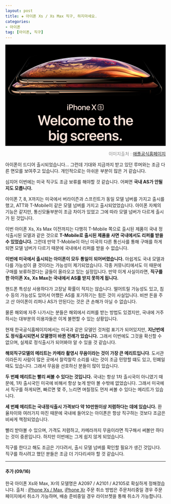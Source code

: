 ```yaml
---  
layout: post  
title: ✚ 아이폰 Xs / Xs Max 직구, 하지마세요.
categories:
- 아이폰
tag: [아이폰, 직구]
---  
```

<div class="markdown-image">
<img src="/assets/article_images/2018-09-13-don't-purchase-xs/1.png" alt="" align="middle"/><p style="text-align:right;  color:#878787"> 이미지출처 : <a href="https://developer.apple.com"> 애플공식홈페이지 </a></p> </div>
<p class="drop-korean">
아이폰이 드디어 출시되었습니다... 그런데 기대와 지금까지 받고 있던 루머와는 조금 다른 면모를 보여주고 있습니다. 개인적으로는 아쉬운 부분이 많은 거 같습니다.
</p>

심지어 이번에는 미국 직구도 조금 보류를 해야할 것 같습니다. 어쩌면 **국내 AS가 안될지도 모릅니다.**

아이폰 7, 8, X까지는 미국에서 버라이즌과 스프린트가 동일 모델 넘버를 가지고 출시를 했고, ATT와 T-Mobile이 같은 모델 넘버를 가지고 출시되었었습니다. 아이폰 자체의 기능은 같지만, 통신모듈부분이 조금 차이가 있었고 그에 따라 모델 넘버가 다르게 출시가 된 것입니다. 

이번 아이폰 Xs, Xs Max 이전까지는 다행히 T-Mobile 쪽으로 출시된 제품이 국내 정식출시된 모델과 같은 것으로 **T-Mobile로 출시된 제품을 사면 국내에서도 리퍼를 받을 수 있었습니다.** 그런데 만약 T-Moblie이 아닌 미국의 다른 통신사를 통해 구매를 하게되면 모델 넘버가 다르기 때문에 국내에서 리퍼를 받을 수 없습니다.

**이번에 미국에서 출시되는 아이폰이 모두 통일이 되어버렸습니다.** 아쉽게도 국내 모델과 다를 가능성이 클 것이라는 가능성이 제기되었습니다. 각종 커뮤니티에서도 이 때문에 구매를 보류하겠다는 글들이 올라오고 있는 실정입니다. 만약 이게 사실이라면, **직구를 한 아이폰 Xs, Xs Max는 국내에서 AS를 받지 못하게 됩니다.**

핸드폰 특성상 사용하다가 고장날 확률이 적지는 않습니다. 떨어트릴 가능성도 있고, 침수 등의 가능성도 있어서 어쨌든 AS를 포기하기는 힘든 것이 사실입니다.  비싼 돈을 주고 산 아이폰이 리퍼나 AS가 안된다는 것은 큰 손해가 아닐 수 없습니다.

물론 해외에 자주 나가시는 분들은 해외에서 리퍼를 받는 방법도 있겠지만, 국내에 거주하시는 대부분의 이용자들은 이게 불편할 수 있는 상황입니다.

현재 한국공식홈페이지에서는 미국과 같은 모델인 것처럼 표기가 되어있지만, **지난번에도 정식출시되면서 모델명이 바뀐 전례가 있습니다.** 그래서 이번에도 그것을 확신할 수 없으며, 실제로 정식출시가 되어봐야 알 수 있을 것 같습니다.

**해외직구모델의 메리트는 카메라 촬영시 무음이라는 것이 가장 큰 메리트입니다**. 도서관이라든지 사람이 많은 곳에서 찰칵찰칵 소리를 내는 것이 조금 민망할 떄도 있고, 민폐일 때도 있습니다. 그래서 무음을 선호하신 분들이 많이 있습니다. 

**두 번째 메리트는 빨리 써볼 수 있다는 것입니다.** 국내는 항상 1차 출시국이 아니였기 때문에, 1차 출시국인 미국에 비해서 항상 늦게 받아 볼 수밖에 없었습니다. 그래서 미국에서 직구를 하게되면, 빠르면 몇 주, 느리면 며칠정도 먼저 써볼 수 있다는 메리트가 있습니다.

**세 번째 메리트는 국내정식출시 가격보다 약 10만원이상 저렴하다는 데에 있습니다.** 환율차이와 여러가지 마진 때문에 국내에 들어오는 아이폰은 항상 직구하는 것보다 조금은 비싸게 책정되었습니다. 

빨리 받아볼 수 있으며, 가격도 저렴하고, 카메라까지 무음이라면 직구해서 써볼만 하다는 것이 중론입니다. 하지만 이번에는 그게 쉽지 않게 되었습니다.

직구를 한다고 해도 조금은 기다려서, 출시 모델 넘버를 확인할 필요가 생긴 것입니다. 직구를 하시려고 했던 분들은 조금 더 기다리셔야 할 것 같습니다.

---
#### 추가 (09/16)
한국 아이폰 Xs와 Max, Xr의 모델명은 A2097 / A2101 / A2105로 확실하게 정해졌습니다.
출처 : [iPhone Xs / Max](https://www.apple.com/kr/iphone-xs/specs/), [iPhone Xr](https://www.apple.com/kr/iphone-xr/specs/)
주문 취소 방법은 주문처리중일 경우 주문 페이지에서 취소가 가능하며, 배송 준비중일 경우 라이브쳇을 통해 취소가 가능합니다.